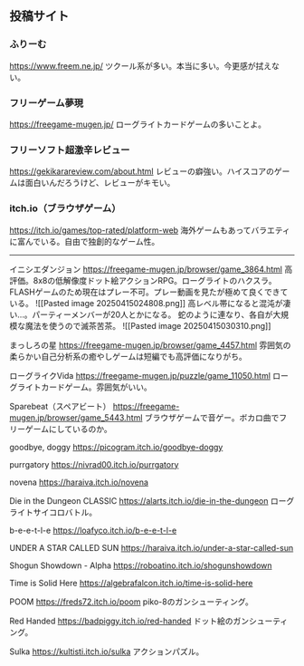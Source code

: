 ## 投稿サイト

### ふりーむ
https://www.freem.ne.jp/
ツクール系が多い。本当に多い。今更感が拭えない。
### フリーゲーム夢現
https://freegame-mugen.jp/
ローグライトカードゲームの多いことよ。
### フリーソフト超激辛レビュー
https://gekikarareview.com/about.html
レビューの癖強い。ハイスコアのゲームは面白いんだろうけど、レビューがキモい。
### itch.io（ブラウザゲーム）
https://itch.io/games/top-rated/platform-web
海外ゲームもあってバラエティに富んでいる。自由で独創的なゲーム性。

---

イニシエダンジョン
https://freegame-mugen.jp/browser/game_3864.html
高評価。8x8の低解像度ドット絵アクションRPG。ローグライトのハクスラ。
FLASHゲームのため現在はプレー不可。プレー動画を見たが極めて良くできている。
![[Pasted image 20250415024808.png]]
高レベル帯になると混沌が凄い…。パーティーメンバーが20人とかになる。
蛇のように連なり、各自が大規模な魔法を使うので滅茶苦茶。
![[Pasted image 20250415030310.png]]

まっしろの星
https://freegame-mugen.jp/browser/game_4457.html
雰囲気の柔らかい自己分析系の癒やしゲームは短編でも高評価になりがち。

ローグライクVida
https://freegame-mugen.jp/puzzle/game_11050.html
ローグライトカードゲーム。雰囲気がいい。

Sparebeat（スペアビート）
https://freegame-mugen.jp/browser/game_5443.html
ブラウザゲームで音ゲー。ボカロ曲でフリーゲームにしているのか。

goodbye, doggy
https://picogram.itch.io/goodbye-doggy

purrgatory
https://nivrad00.itch.io/purrgatory

novena
https://haraiva.itch.io/novena

Die in the Dungeon CLASSIC
https://alarts.itch.io/die-in-the-dungeon
ローグライトサイコロバトル。

b-e-e-t-l-e
https://loafyco.itch.io/b-e-e-t-l-e

UNDER A STAR CALLED SUN
https://haraiva.itch.io/under-a-star-called-sun

Shogun Showdown - Alpha
https://roboatino.itch.io/shogunshowdown

Time is Solid Here
https://algebrafalcon.itch.io/time-is-solid-here

POOM
https://freds72.itch.io/poom
piko-8のガンシューティング。

Red Handed
https://badpiggy.itch.io/red-handed
ドット絵のガンシューティング。

Sulka
https://kultisti.itch.io/sulka
アクションパズル。



